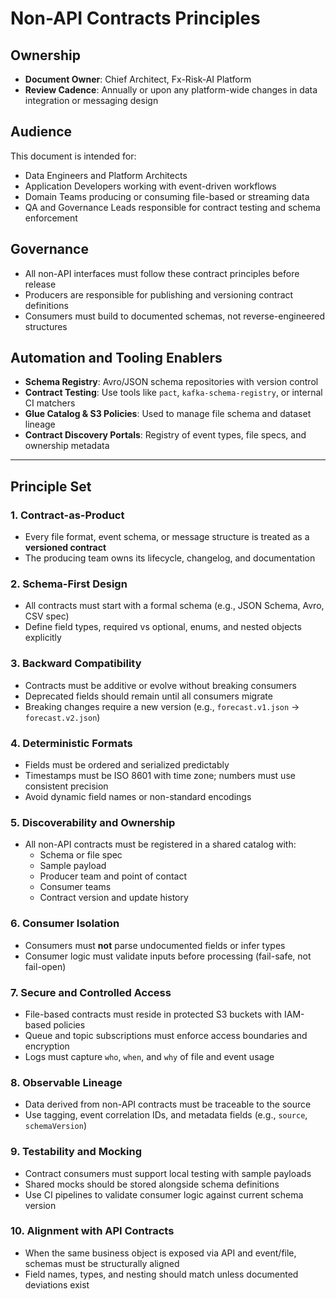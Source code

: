 # Non-API Contracts Principles

## Ownership

- **Document Owner**: Chief Architect, Fx-Risk-AI Platform  
- **Review Cadence**: Annually or upon any platform-wide changes in data integration or messaging design

## Audience

This document is intended for:

- Data Engineers and Platform Architects  
- Application Developers working with event-driven workflows  
- Domain Teams producing or consuming file-based or streaming data  
- QA and Governance Leads responsible for contract testing and schema enforcement

## Governance

- All non-API interfaces must follow these contract principles before release  
- Producers are responsible for publishing and versioning contract definitions  
- Consumers must build to documented schemas, not reverse-engineered structures

## Automation and Tooling Enablers

- **Schema Registry**: Avro/JSON schema repositories with version control  
- **Contract Testing**: Use tools like `pact`, `kafka-schema-registry`, or internal CI matchers  
- **Glue Catalog & S3 Policies**: Used to manage file schema and dataset lineage  
- **Contract Discovery Portals**: Registry of event types, file specs, and ownership metadata

---

## Principle Set

### 1. Contract-as-Product

- Every file format, event schema, or message structure is treated as a **versioned contract**  
- The producing team owns its lifecycle, changelog, and documentation

### 2. Schema-First Design

- All contracts must start with a formal schema (e.g., JSON Schema, Avro, CSV spec)  
- Define field types, required vs optional, enums, and nested objects explicitly

### 3. Backward Compatibility

- Contracts must be additive or evolve without breaking consumers  
- Deprecated fields should remain until all consumers migrate  
- Breaking changes require a new version (e.g., `forecast.v1.json` → `forecast.v2.json`)

### 4. Deterministic Formats

- Fields must be ordered and serialized predictably  
- Timestamps must be ISO 8601 with time zone; numbers must use consistent precision  
- Avoid dynamic field names or non-standard encodings

### 5. Discoverability and Ownership

- All non-API contracts must be registered in a shared catalog with:  
  - Schema or file spec  
  - Sample payload  
  - Producer team and point of contact  
  - Consumer teams  
  - Contract version and update history

### 6. Consumer Isolation

- Consumers must **not** parse undocumented fields or infer types  
- Consumer logic must validate inputs before processing (fail-safe, not fail-open)

### 7. Secure and Controlled Access

- File-based contracts must reside in protected S3 buckets with IAM-based policies  
- Queue and topic subscriptions must enforce access boundaries and encryption  
- Logs must capture `who`, `when`, and `why` of file and event usage

### 8. Observable Lineage

- Data derived from non-API contracts must be traceable to the source  
- Use tagging, event correlation IDs, and metadata fields (e.g., `source`, `schemaVersion`)

### 9. Testability and Mocking

- Contract consumers must support local testing with sample payloads  
- Shared mocks should be stored alongside schema definitions  
- Use CI pipelines to validate consumer logic against current schema version

### 10. Alignment with API Contracts

- When the same business object is exposed via API and event/file, schemas must be structurally aligned  
- Field names, types, and nesting should match unless documented deviations exist
